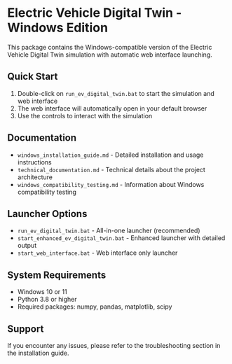 # Electric Vehicle Digital Twin - Windows Edition

This package contains the Windows-compatible version of the Electric Vehicle Digital Twin simulation with automatic web interface launching.

## Quick Start

1. Double-click on `run_ev_digital_twin.bat` to start the simulation and web interface
2. The web interface will automatically open in your default browser
3. Use the controls to interact with the simulation

## Documentation

- `windows_installation_guide.md` - Detailed installation and usage instructions
- `technical_documentation.md` - Technical details about the project architecture
- `windows_compatibility_testing.md` - Information about Windows compatibility testing

## Launcher Options

- `run_ev_digital_twin.bat` - All-in-one launcher (recommended)
- `start_enhanced_ev_digital_twin.bat` - Enhanced launcher with detailed output
- `start_web_interface.bat` - Web interface only launcher

## System Requirements

- Windows 10 or 11
- Python 3.8 or higher
- Required packages: numpy, pandas, matplotlib, scipy

## Support

If you encounter any issues, please refer to the troubleshooting section in the installation guide.

